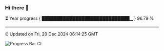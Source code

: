 ### Hi there 👋

⏳ Year progress { █████████████████████████████▁ } 96.79 %

---

⏰ Updated on Fri, 20 Dec 2024 06:14:25 GMT

![Progress Bar CI](https://github.com/Shyam-Makwana/GitHub-Actions-Demo/workflows/Progress%20Bar%20CI/badge.svg)
